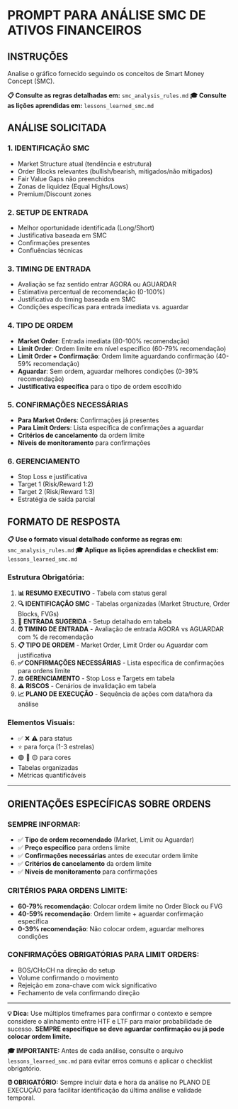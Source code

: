 # PROMPT PARA ANÁLISE SMC DE ATIVOS FINANCEIROS

## INSTRUÇÕES

Analise o gráfico fornecido seguindo os conceitos de Smart Money Concept (SMC). 

**📋 Consulte as regras detalhadas em:** `smc_analysis_rules.md`
**🎓 Consulte as lições aprendidas em:** `lessons_learned_smc.md`

## ANÁLISE SOLICITADA

### 1. **IDENTIFICAÇÃO SMC**
- Market Structure atual (tendência e estrutura)
- Order Blocks relevantes (bullish/bearish, mitigados/não mitigados)
- Fair Value Gaps não preenchidos
- Zonas de liquidez (Equal Highs/Lows)
- Premium/Discount zones

### 2. **SETUP DE ENTRADA**
- Melhor oportunidade identificada (Long/Short)
- Justificativa baseada em SMC
- Confirmações presentes
- Confluências técnicas

### 3. **TIMING DE ENTRADA**
- Avaliação se faz sentido entrar AGORA ou AGUARDAR
- Estimativa percentual de recomendação (0-100%)
- Justificativa do timing baseada em SMC
- Condições específicas para entrada imediata vs. aguardar

### 4. **TIPO DE ORDEM**
- **Market Order**: Entrada imediata (80-100% recomendação)
- **Limit Order**: Ordem limite em nível específico (60-79% recomendação)
- **Limit Order + Confirmação**: Ordem limite aguardando confirmação (40-59% recomendação)
- **Aguardar**: Sem ordem, aguardar melhores condições (0-39% recomendação)
- **Justificativa específica** para o tipo de ordem escolhido

### 5. **CONFIRMAÇÕES NECESSÁRIAS**
- **Para Market Orders**: Confirmações já presentes
- **Para Limit Orders**: Lista específica de confirmações a aguardar
- **Critérios de cancelamento** da ordem limite
- **Níveis de monitoramento** para confirmações

### 6. **GERENCIAMENTO**
- Stop Loss e justificativa
- Target 1 (Risk/Reward 1:2)
- Target 2 (Risk/Reward 1:3)
- Estratégia de saída parcial

## FORMATO DE RESPOSTA

**📋 Use o formato visual detalhado conforme as regras em:** `smc_analysis_rules.md`
**🎓 Aplique as lições aprendidas e checklist em:** `lessons_learned_smc.md`

### **Estrutura Obrigatória:**
1. **📊 RESUMO EXECUTIVO** - Tabela com status geral
2. **🔍 IDENTIFICAÇÃO SMC** - Tabelas organizadas (Market Structure, Order Blocks, FVGs)
3. **🎯 ENTRADA SUGERIDA** - Setup detalhado em tabela
4. **⏰ TIMING DE ENTRADA** - Avaliação de entrada AGORA vs AGUARDAR com % de recomendação
5. **📋 TIPO DE ORDEM** - Market Order, Limit Order ou Aguardar com justificativa
6. **✅ CONFIRMAÇÕES NECESSÁRIAS** - Lista específica de confirmações para ordens limite
7. **⚖️ GERENCIAMENTO** - Stop Loss e Targets em tabela
8. **⚠️ RISCOS** - Cenários de invalidação em tabela
9. **📈 PLANO DE EXECUÇÃO** - Sequência de ações com data/hora da análise

### **Elementos Visuais:**
- ✅ ❌ ⚠️ para status
- ⭐ para força (1-3 estrelas)
- 🟢 🔴 🟡 para cores
- Tabelas organizadas
- Métricas quantificáveis

---

## ORIENTAÇÕES ESPECÍFICAS SOBRE ORDENS

### **SEMPRE INFORMAR:**
- ✅ **Tipo de ordem recomendado** (Market, Limit ou Aguardar)
- ✅ **Preço específico** para ordens limite
- ✅ **Confirmações necessárias** antes de executar ordem limite
- ✅ **Critérios de cancelamento** da ordem limite
- ✅ **Níveis de monitoramento** para confirmações

### **CRITÉRIOS PARA ORDENS LIMITE:**
- **60-79% recomendação**: Colocar ordem limite no Order Block ou FVG
- **40-59% recomendação**: Ordem limite + aguardar confirmação específica
- **0-39% recomendação**: Não colocar ordem, aguardar melhores condições

### **CONFIRMAÇÕES OBRIGATÓRIAS PARA LIMIT ORDERS:**
- BOS/CHoCH na direção do setup
- Volume confirmando o movimento
- Rejeição em zona-chave com wick significativo
- Fechamento de vela confirmando direção

---

**💡 Dica:** Use múltiplos timeframes para confirmar o contexto e sempre considere o alinhamento entre HTF e LTF para maior probabilidade de sucesso. **SEMPRE especifique se deve aguardar confirmação ou já pode colocar ordem limite.**

**🎓 IMPORTANTE:** Antes de cada análise, consulte o arquivo `lessons_learned_smc.md` para evitar erros comuns e aplicar o checklist obrigatório.

**⏰ OBRIGATÓRIO:** Sempre incluir data e hora da análise no PLANO DE EXECUÇÃO para facilitar identificação da última análise e validade temporal.
